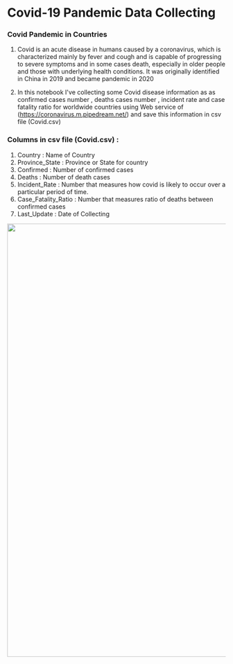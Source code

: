 # Covid-19 Pandemic Data Collecting
### Covid Pandemic in Countries

1. Covid is an acute disease in humans caused by a coronavirus, which is characterized mainly by fever and cough and is capable of progressing to severe symptoms and in some cases death, especially in older people and those with underlying health conditions. It was originally identified in China in 2019 and became pandemic in 2020

2. In this notebook I've collecting some Covid disease information as as confirmed cases number , deaths cases number , incident rate and case fatality ratio for worldwide countries using Web service of (https://coronavirus.m.pipedream.net/) and save this information in csv file (Covid.csv)

###  Columns in csv file (Covid.csv) :
 1. Country  : Name of Country 
 2. Province_State  : Province or State for  country
 3. Confirmed : Number of confirmed cases  
 4. Deaths :   Number of death cases
 5. Incident_Rate : Number that measures how covid is likely to occur over a particular period of time.
 6. Case_Fatality_Ratio :  Number that measures ratio of deaths between confirmed cases 
 7. Last_Update : Date of Collecting

<img  src = 'https://th.bing.com/th/id/OIP.DaNWN93wCEoZgkuWv7ypjwHaD8?pid=ImgDet&rs=1'  width = 1000 heigth = 8000>
